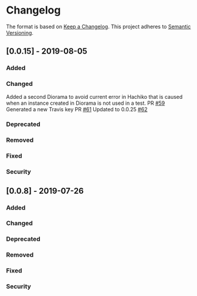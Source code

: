 # Changelog
The format is based on [Keep a Changelog](https://keepachangelog.com/en/1.0.0/).
This project adheres to [Semantic Versioning](https://semver.org/spec/v2.0.0.html).

## [0.0.15] - 2019-08-05

### Added

### Changed
Added a second Diorama to avoid current error in Hachiko that is caused when an instance created in Diorama is not used in a test. PR [#59](!https://github.com/holochain/peer-chat/pull/59)
Generated a new Travis key PR [#61](!https://github.com/holochain/peer-chat/pull/61)
Updated to 0.0.25 [#62](!https://github.com/holochain/peer-chat/pull/62)
### Deprecated

### Removed

### Fixed

### Security

## [0.0.8] - 2019-07-26

### Added

### Changed

### Deprecated

### Removed

### Fixed

### Security
